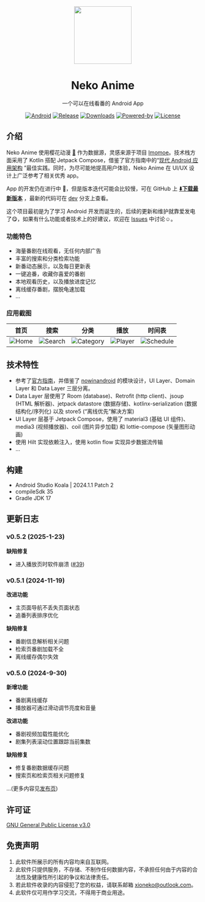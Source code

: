 <div align="center">

<img width="150px" src="./docs/images/app_icon.png" />

<h1>Neko Anime</h1>
<p>一个可以在线看番的 Android App</p>
<p>

[![Android](https://img.shields.io/badge/android-10+-green)](https://developer.android.com/about/versions/10)
[![Release](https://img.shields.io/github/v/release/xioneko/neko-anime)](https://github.com/xioneko/neko-anime/releases/latest)
[![Downloads](https://img.shields.io/github/downloads/xioneko/neko-anime/total)](https://github.com/xioneko/neko-anime/releases/)
[![Powered-by](https://img.shields.io/badge/powered%20by-%E6%A8%B1%E8%8A%B1%E5%8A%A8%E6%BC%AB-ea5c7b)](https://yhdm6.top/)
[![License](https://img.shields.io/badge/license-GPLv3-yellow)](https://www.gnu.org/licenses/gpl-3.0.html)

</p>
</div>

## 介绍
<p>

Neko Anime 使用樱花动漫 [🌸](https://yhdm6.top/)
作为数据源，灵感来源于项目 [Imomoe](https://github.com/androiddevnotesforks/Imomoe)。技术栈方面采用了
Kotlin 搭配 Jetpack
Compose，借鉴了官方指南中的“[现代 Android 应用架构](https://developer.android.com/topic/architecture)
”最佳实践。同时，为尽可能地提高用户体验，Neko Anime 在 UI/UX 设计上广泛参考了相关优秀 app。

</p>

<p>

App 的开发仍在进行中 🚧，但是版本迭代可能会比较慢，可在 GitHub
上 <b>[⬇️下载最新版本](https://github.com/xioneko/neko-anime/releases)</b>
，最新的代码可在 [dev](https://github.com/xioneko/neko-anime/tree/dev) 分支上查看。

</p>

<p>

这个项目最初是为了学习 Android 开发而诞生的，后续的更新和维护就靠爱发电了😋，如果有什么功能或者技术上的好建议，欢迎在 [Issues](https://github.com/xioneko/neko-anime/issues) 中讨论☺️。

</p>

### 功能特色

- 海量番剧在线观看，无任何内部广告
- 丰富的搜索和分类检索功能
- 新番动态展示，以及每日更新表
- 一键追番，收藏你喜爱的番剧
- 本地观看历史，以及播放进度记忆
- 离线缓存番剧，摆脱龟速加载
- ...

### 应用截图

| 首页                              | 搜索                                  | 分类                                      | 播放                                  | 时间表                                     |
|---------------------------------|-------------------------------------|-----------------------------------------|-------------------------------------|-----------------------------------------|
| ![Home](./docs/images/home.png) | ![Search](./docs/images/search.png) | ![Category](./docs/images/category.png) | ![Player](./docs/images/player.png) | ![Schedule](./docs/images/schedule.png) |

## 技术特性
 - 参考了[官方指南](https://developer.android.com/topic/architecture)，并借鉴了 [nowinandroid](https://github.com/android/nowinandroid/) 的模块设计，UI Layer、Domain Layer 和 Data Layer 三层分离。
 - Data Layer 层使用了 Room (database)、Retrofit (http client)、jsoup (HTML 解析器)、jetpack datastore (数据存储)、kotlinx-serialization (数据结构化/序列化) 以及 store5 (“离线优先”解决方案)
 - UI Layer 层基于 Jetpack Compose，使用了 material3 (基础 UI 组件)、media3 (视频播放器)、coil (图片异步加载) 和 lottie-compose (矢量图形动画)
 - 使用 Hilt 实现依赖注入，使用 kotlin flow 实现异步数据流传输
 - ...

## 构建

- Android Studio Koala | 2024.1.1 Patch 2
- compileSdk 35
- Gradle JDK 17

## 更新日志

### v0.5.2 (2025-1-23)

**缺陷修复**

- 进入播放页时软件崩溃 ([#39](https://github.com/xioneko/neko-anime/issues/39))

### v0.5.1 (2024-11-19)

**改进功能**

- 主页面导航不丢失页面状态
- 追番列表排序优化

**缺陷修复**

- 番剧信息解析相关问题
- 检索页番剧加载不全
- 离线缓存偶尔失效

### v0.5.0 (2024-9-30)
**新增功能**
- 番剧离线缓存
- 播放器可通过滑动调节亮度和音量

**改进功能**
- 番剧视频加载性能优化
- 剧集列表滚动位置跟踪当前集数

**缺陷修复**
- 修复番剧数据缓存问题
- 搜索页和检索页相关问题修复

...(更多内容见[发布页](https://github.com/xioneko/neko-anime/releases))

## 许可证

[GNU General Public License v3.0](https://www.gnu.org/licenses/gpl-3.0.html)

## 免责声明

1. 此软件所展示的所有内容均来自互联网。
2. 此软件只提供服务，不存储、不制作任何数据内容，不承担任何由于内容的合法性及健康性所引起的争议和法律责任。
3. 若此软件收录的内容侵犯了您的权益，请联系邮箱 [xioneko@outlook.com](mailto:xioneko@outlook.com)。
4. 此软件仅可用作学习交流，不得用于商业用途。
